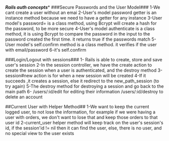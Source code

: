 
*****Rails auth concepts******
###Secure Passwords and the User Model###
1-We cant create a user without an emai
2-User's model password getter is an instance method because we need to have a getter for any instance
3-User model's password= is a class method, using Bcrypt will create a hash for the password, to be more secure
4-User's model authenticate is a class method, it is using Bcrypt to compare the password in the input to the password created the first time. it returns true if the passwords match
5-User model's self.confirm method is a class method. it verifies if the user with email/password
6-it's self.confirm

###Login/Logout with sessions###
1- Rails is able to create, store and save user's session
2-In the session controller, we have the create action to create the session when a user is authenticated, and the destroy method
3-session#new action is for when a new session will be created
4-If it succeeds ,it creates a session, else it redirect to the new_path_session (to try again)
5-The destroy method for destroying a session and go back to the main path
6- /users/:id/edit for editing their information
/users/:id/destroy to delete an account

##Current User with Helper Method##
1-We want to keep the current logged user, to not lose the information, for example if we were having a user with orders, we don't want to lose that and keep those orders to that user id
2-current_user helper method will keep track on the user's session's id, if the session'id != nil then it can find the user, else, there is no user, and no special view to the user exists